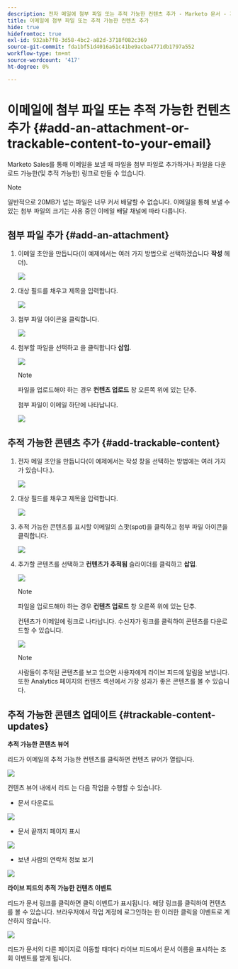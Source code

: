 ```yaml
---
description: 전자 메일에 첨부 파일 또는 추적 가능한 컨텐츠 추가 - Marketo 문서 - 제품 설명서
title: 이메일에 첨부 파일 또는 추적 가능한 컨텐츠 추가
hide: true
hidefromtoc: true
exl-id: 932ab7f8-3d58-4bc2-a82d-3718f082c369
source-git-commit: fda1bf51d4016a61c41be9acba4771db1797a552
workflow-type: tm+mt
source-wordcount: '417'
ht-degree: 0%

---
```


# 이메일에 첨부 파일 또는 추적 가능한 컨텐츠 추가 {#add-an-attachment-or-trackable-content-to-your-email}

Marketo Sales를 통해 이메일을 보낼 때 파일을 첨부 파일로 추가하거나 파일을 다운로드 가능한(및 추적 가능한) 링크로 만들 수 있습니다.

>[!NOTE]
>
>일반적으로 20MB가 넘는 파일은 너무 커서 배달할 수 없습니다. 이메일을 통해 보낼 수 있는 첨부 파일의 크기는 사용 중인 이메일 배달 채널에 따라 다릅니다.

## 첨부 파일 추가 {#add-an-attachment}

1. 이메일 초안을 만듭니다(이 예제에서는 여러 가지 방법으로 선택하겠습니다 **작성** 헤더).

   ![](assets/add-an-attachment-or-trackable-content-1.png)

1. 대상 필드를 채우고 제목을 입력합니다.

   ![](assets/add-an-attachment-or-trackable-content-2.png)

1. 첨부 파일 아이콘을 클릭합니다.

   ![](assets/add-an-attachment-or-trackable-content-3.png)

1. 첨부할 파일을 선택하고 을 클릭합니다 **삽입**.

   ![](assets/add-an-attachment-or-trackable-content-4.png)

   >[!NOTE]
   >
   >파일을 업로드해야 하는 경우 **컨텐츠 업로드** 창 오른쪽 위에 있는 단추.

   첨부 파일이 이메일 하단에 나타납니다.

   ![](assets/add-an-attachment-or-trackable-content-5.png)

## 추적 가능한 콘텐츠 추가 {#add-trackable-content}

1. 전자 메일 초안을 만듭니다(이 예제에서는 작성 창을 선택하는 방법에는 여러 가지가 있습니다.).

   ![](assets/add-an-attachment-or-trackable-content-6.png)

1. 대상 필드를 채우고 제목을 입력합니다.

   ![](assets/add-an-attachment-or-trackable-content-7.png)

1. 추적 가능한 콘텐츠를 표시할 이메일의 스팟(spot)을 클릭하고 첨부 파일 아이콘을 클릭합니다.

   ![](assets/add-an-attachment-or-trackable-content-8.png)

1. 추가할 콘텐츠를 선택하고 **컨텐츠가 추적됨** 슬라이더를 클릭하고 **삽입**.

   ![](assets/add-an-attachment-or-trackable-content-9.png)

   >[!NOTE]
   >
   >파일을 업로드해야 하는 경우 **컨텐츠 업로드** 창 오른쪽 위에 있는 단추.

   컨텐츠가 이메일에 링크로 나타납니다. 수신자가 링크를 클릭하여 콘텐츠를 다운로드할 수 있습니다.

   ![](assets/add-an-attachment-or-trackable-content-10.png)

   >[!NOTE]
   >
   >사람들이 추적된 콘텐츠를 보고 있으면 사용자에게 라이브 피드에 알림을 보냅니다. 또한 Analytics 페이지의 컨텐츠 섹션에서 가장 성과가 좋은 콘텐츠를 볼 수 있습니다.

## 추적 가능한 콘텐츠 업데이트 {#trackable-content-updates}

**추적 가능한 콘텐츠 뷰어**

리드가 이메일의 추적 가능한 컨텐츠를 클릭하면 컨텐츠 뷰어가 열립니다.

![](assets/add-an-attachment-or-trackable-content-11.png)

컨텐츠 뷰어 내에서 리드 는 다음 작업을 수행할 수 있습니다.

* 문서 다운로드

![](assets/add-an-attachment-or-trackable-content-12.png)

* 문서 끝까지 페이지 표시

![](assets/add-an-attachment-or-trackable-content-13.png)

* 보낸 사람의 연락처 정보 보기

![](assets/add-an-attachment-or-trackable-content-14.png)

**라이브 피드의 추적 가능한 컨텐츠 이벤트**

리드가 문서 링크를 클릭하면 클릭 이벤트가 표시됩니다. 해당 링크를 클릭하여 컨텐츠를 볼 수 있습니다. 브라우저에서 작업 계정에 로그인하는 한 이러한 클릭을 이벤트로 계산하지 않습니다.

![](assets/add-an-attachment-or-trackable-content-15.png)

리드가 문서의 다른 페이지로 이동할 때마다 라이브 피드에서 문서 이름을 표시하는 조회 이벤트를 받게 됩니다.
